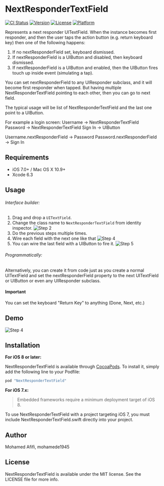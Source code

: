 # NextResponderTextField

[![CI Status](http://img.shields.io/travis/mohamede1945/NextResponderTextField.svg?style=flat)](https://travis-ci.org/mohamede1945/NextResponderTextField)
[![Version](https://img.shields.io/cocoapods/v/NextResponderTextField.svg?style=flat)](http://cocoapods.org/pods/NextResponderTextField)
[![License](https://img.shields.io/cocoapods/l/NextResponderTextField.svg?style=flat)](http://cocoapods.org/pods/NextResponderTextField)
[![Platform](https://img.shields.io/cocoapods/p/NextResponderTextField.svg?style=flat)](http://cocoapods.org/pods/NextResponderTextField)


Represents a next responder UITextField.
When the instance becomes first responder, and then the user taps the action button (e.g. return keyboard key) 
then one of the following happens:
1. If no nextResponderField set, keyboard dismissed.
2. If nextResponderField is a UIButton and disabled, then keyboard dismissed.
3. If nextResponderField is a UIButton and enabled, then the UIButton fires touch up inside event (simulating a tap).

You can set nextResponderField to any UIResponder subclass, and it will become first responder when tapped.
But having multiple NextResponderTextField pointing to each other, then you can go to next field.

The typical usage will be list of NextResponderTextField and the last one point to a UIButton.

For example a login screen:
Username -> NextResponderTextField
Password -> NextResponderTextField
Sign In -> UIButton

Username.nextResponderField -> Password
Password.nextResponderField -> Sign In

## Requirements

- iOS 7.0+ / Mac OS X 10.9+
- Xcode 6.3

## Usage

###### Interface builder:

1. Drag and drop a `UITextField`.
2. Change the class name to `NextResponderTextField` from identity inspector.
![Step 2](screenshots/step1.png)
3. Do the previous steps multiple times.
4. Wire each field with the next one like that
![Step 4](screenshots/step2.png)
5. You can wire the last field with a UIButton to fire it.
![Step 5](screenshots/step3.png)

###### Programmatically:
Alternatively, you can create it from code just as you create a normal UITextField
and set the nextResponderField property to the next UITextField or UIButton or even any UIResponder subclass.


#### Important

You can set the keyboard "Return Key" to anything (Done, Next, etc.)

## Demo
![Step 4](screenshots/demo.gif)

## Installation

**For iOS 8 or later:**

NextResponderTextField is available through [CocoaPods](http://cocoapods.org). To install
it, simply add the following line to your Podfile:

```ruby
pod "NextResponderTextField"
```

**For iOS 7.x:**

> Embedded frameworks require a minimum deployment target of iOS 8.

To use NextResponderTextField with a project targeting iOS 7, you must include NextResponderTextField.swift directly into your project.

## Author

Mohamed Afifi, mohamede1945

## License

NextResponderTextField is available under the MIT license. See the LICENSE file for more info.